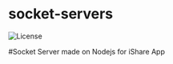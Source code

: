 # socket-servers
![License](https://img.shields.io/badge/NodeJs-Backend-green)

#Socket Server made on Nodejs for iShare App
